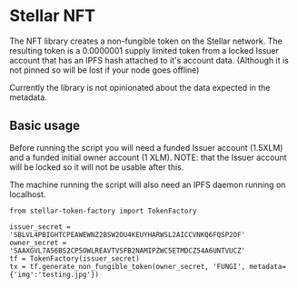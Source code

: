 # Stellar NFT

The NFT library creates a non-fungible token on the Stellar network. The resulting token
is a 0.0000001 supply limited token from a locked Issuer account that has an IPFS hash attached to it's account data. (Although it is not pinned so will be lost if your node goes
offline)

Currently the library is not opinionated about the data expected in the metadata.

## Basic usage

Before running the script you will need a funded Issuer account (1.5XLM) and a funded initial owner account (1 XLM). NOTE: that the Issuer account will be locked so it will not be usable after this.

The machine running the script will also need an IPFS daemon running on localhost.

```
from stellar-token-factory import TokenFactory

issuer_secret = 'SBLVL4PBIGHTCPEAWEWNZ2BSW2OU4KEUYHARWSL2AICCVNKQ6FQSP2OF'
owner_secret = 'SAAXGVL7A56BS2CP5OWLREAVTVSFB2NAMIPZWC5ETMDCZ54A6UNTVUCZ'
tf = TokenFactory(issuer_secret)
tx = tf.generate_non_fungible_token(owner_secret, 'FUNGI', metadata={'img':'testing.jpg'})
```